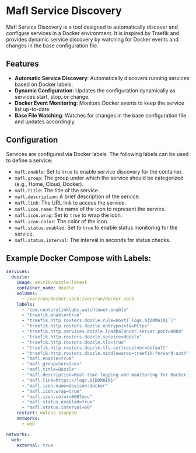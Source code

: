 # Mafl Service Discovery

Mafl Service Discovery is a tool designed to automatically discover and configure services in a Docker environment. It is inspired by Traefik and provides dynamic service discovery by watching for Docker events and changes in the base configuration file.

## Features
- **Automatic Service Discovery**: Automatically discovers running services based on Docker labels.
- **Dynamic Configuration**: Updates the configuration dynamically as services start, stop, or change.
- **Docker Event Monitoring**: Monitors Docker events to keep the service list up-to-date.
- **Base File Watching**: Watches for changes in the base configuration file and updates accordingly.

## Configuration
Services are configured via Docker labels. The following labels can be used to define a service:
- `mafl.enable`: Set to `true` to enable service discovery for the container.
- `mafl.group`: The group under which the service should be categorized (e.g., Home, Cloud, Docker).
- `mafl.title`: The title of the service.
- `mafl.description`: A brief description of the service.
- `mafl.link`: The URL link to access the service.
- `mafl.icon.name`: The name of the icon to represent the service.
- `mafl.icon.wrap`: Set to `true` to wrap the icon.
- `mafl.icon.color`: The color of the icon.
- `mafl.status.enabled`: Set to `true` to enable status monitoring for the service.
- `mafl.status.interval`: The interval in seconds for status checks.

## Example Docker Compose with Labels:

```yaml
services:
  dozzle:
    image: amir20/dozzle:latest
    container_name: dozzle
    volumes:
      - /var/run/docker.sock:/var/run/docker.sock
    labels:
      - "com.centurylinklabs.watchtower.enable"
      - "traefik.enable=true"
      - "traefik.http.routers.dozzle.rule=Host(`logs.${DOMAIN}`)"
      - "traefik.http.routers.dozzle.entrypoints=https"
      - "traefik.http.services.dozzle.loadbalancer.server.port=8080"
      - "traefik.http.routers.dozzle.service=dozzle"
      - "traefik.http.routers.dozzle.tls=true"
      - "traefik.http.routers.dozzle.tls.certresolver=default"
      - "traefik.http.routers.dozzle.middlewares=traefik-forward-auth"
      - "mafl.enable=true"
      - "mafl.group=Services"
      - "mafl.title=Dozzle"
      - "mafl.description=Real-time logging and monitoring for Docker in the browser"
      - "mafl.link=https://logs.${DOMAIN}"
      - "mafl.icon.name=devicon:docker"
      - "mafl.icon.wrap=true"
      - "mafl.icon.color=#007acc"
      - "mafl.status.enabled=true"
      - "mafl.status.interval=60"
    restart: unless-stopped
    networks:
      - web

networks:
  web:
    external: true



